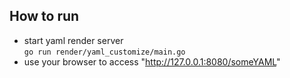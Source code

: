 ## How to run

* start yaml render server  
  `go run render/yaml_customize/main.go`
* use your browser to access "http://127.0.0.1:8080/someYAML"